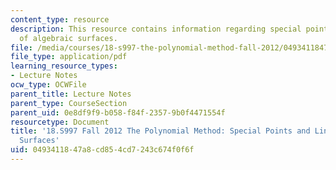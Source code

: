 ```yaml
---
content_type: resource
description: This resource contains information regarding special points and lines
  of algebraic surfaces.
file: /media/courses/18-s997-the-polynomial-method-fall-2012/0493411847a8cd854cd7243c674f0f6f_MIT18_S997F12_lec14.pdf
file_type: application/pdf
learning_resource_types:
- Lecture Notes
ocw_type: OCWFile
parent_title: Lecture Notes
parent_type: CourseSection
parent_uid: 0e8df9f9-b058-f84f-2357-9b0f4471554f
resourcetype: Document
title: '18.S997 Fall 2012 The Polynomial Method: Special Points and Lines of Algebraic
  Surfaces'
uid: 04934118-47a8-cd85-4cd7-243c674f0f6f
---
```

